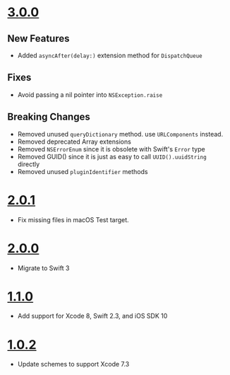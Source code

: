 # [3.0.0](https://github.com/Electrode-iOS/ELFoundation/releases/tag/v3.0.0)

## New Features

- Added `asyncAfter(delay:)` extension method for `DispatchQueue`

## Fixes

- Avoid passing a nil pointer into `NSException.raise`

## Breaking Changes

- Removed unused `queryDictionary` method. use `URLComponents` instead.
- Removed deprecated Array extensions
- Removed `NSErrorEnum` since it is obsolete with Swift's `Error` type
- Removed GUID() since it is just as easy to call `UUID().uuidString` directly
- Removed unused `pluginIdentifier` methods

# [2.0.1](https://github.com/Electrode-iOS/ELFoundation/releases/tag/v2.0.1)

- Fix missing files in macOS Test target.

# [2.0.0](https://github.com/Electrode-iOS/ELFoundation/releases/tag/v2.0.0)

- Migrate to Swift 3

# [1.1.0](https://github.com/Electrode-iOS/ELFoundation/releases/tag/v1.1.0)

- Add support for Xcode 8, Swift 2.3, and iOS SDK 10

# [1.0.2](https://github.com/Electrode-iOS/ELFoundation/releases/tag/v1.0.2)

- Update schemes to support Xcode 7.3
